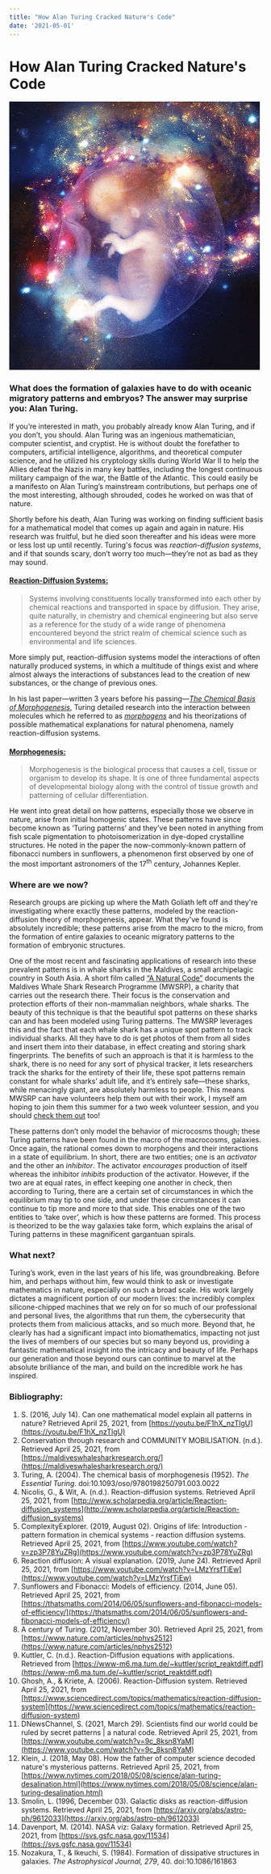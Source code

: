 ```yaml
---
title: "How Alan Turing Cracked Nature's Code"
date: '2021-05-01'
---
```


# How Alan Turing Cracked Nature's Code

![](public/images/articles/turing-patterns/cover.jpg)

### What does the formation of galaxies have to do with oceanic migratory patterns and embryos? The answer may surprise you: Alan Turing.

If you’re interested in math, you probably already know Alan Turing, and if you don’t, you should. Alan Turing was an ingenious mathematician, computer scientist, and cryptist. He is without doubt the forefather to computers, artificial intelligence, algorithms, and theoretical computer science, and he utilized his cryptology skills during World War II to help the Allies defeat the Nazis in many key battles, including the longest continuous military campaign of the war, the Battle of the Atlantic. This could easily be a manifesto on Alan Turing’s mainstream contributions, but perhaps one of the most interesting, although shrouded, codes he worked on was that of nature.

Shortly before his death, Alan Turing was working on finding sufficient basis for a mathematical model that comes up again and again in nature. His research was fruitful, but he died soon thereafter and his ideas were more or less lost up until recently. Turing's focus was _reaction-diffusion systems_, and if that sounds scary, don’t worry too much—they’re not as bad as they may sound.


#### <span style="text-decoration:underline;">Reaction-Diffusion Systems:</span>

  >Systems involving constituents locally transformed into each other by chemical reactions and transported in space by diffusion. They arise, quite naturally, in chemistry and chemical engineering but also serve as a reference for the study of a wide range of phenomena encountered beyond the strict realm of chemical science such as environmental and life sciences.

More simply put, reaction-diffusion systems model the interactions of often naturally produced systems, in which a multitude of things exist and where almost always the interactions of substances lead to the creation of new substances, or the change of previous ones.

In his last paper—written 3 years before his passing—_[The Chemical Basis of Morphogenesis](https://www.dna.caltech.edu/courses/cs191/paperscs191/turing.pdf)_, Turing detailed research into the interaction between molecules which he referred to as _[morphogens](https://www.sciencedirect.com/topics/biochemistry-genetics-and-molecular-biology/morphogen)_ and his theorizations of possible mathematical explanations for natural phenomena, namely reaction-diffusion systems.

#### <span style="text-decoration:underline;">Morphogenesis:</span>

  >Morphogenesis is the biological process that causes a cell, tissue or organism to develop its shape. It is one of three fundamental aspects of developmental biology along with the control of tissue growth and patterning of cellular differentiation.

He went into great detail on how patterns, especially those we observe in nature, arise from initial homogenic states. These patterns have since become known as ‘Turing patterns’ and they’ve been noted in anything from fish scale pigmentation to photoisomerization in dye-doped crystalline structures. He noted in the paper the now-commonly-known pattern of fibonacci numbers in sunflowers, a phenomenon first observed by one of the most important astronomers of the 17<sup>th</sup> century, Johannes Kepler.


### Where are we now?

Research groups are picking up where the Math Goliath left off and they're investigating where exactly these patterns, modeled by the reaction-diffusion theory of morphogenesis, appear. What they've found is absolutely incredible; these patterns arise from the macro to the micro, from the formation of entire galaxies to oceanic migratory patterns to the formation of embryonic structures.

One of the most recent and fascinating applications of research into these prevalent patterns is in whale sharks in the Maldives, a small archipelagic country in South Asia. A short film called [“A Natural Code”](https://www.youtube.com/watch?v=9c_8ksn8YaM) documents the Maldives Whale Shark Research Programme (MWSRP), a charity that carries out the research there. Their focus is the conservation and protection efforts of their non-mammalian neighbors, whale sharks.  The beauty of this technique is that the beautiful spot patterns on these sharks can and has been modeled using Turing patterns. The MWSRP leverages this and the fact that each whale shark has a unique spot pattern to track individual sharks. All they have to do is get photos of them from all sides and insert them into their database, in effect creating and storing shark fingerprints. The benefits of such an approach is that it is harmless to the shark, there is no need for any sort of physical tracker, it lets researchers track the sharks for the entirety of their life, these spot patterns remain constant for whale sharks’ adult life, and it’s entirely safe—these sharks, while menacingly giant, are absolutely harmless to people. This means MWSRP can have volunteers help them out with their work, I myself am hoping to join them this summer for a two week volunteer session, and you should [check them out](https://maldiveswhalesharkresearch.org/research/) too!

These patterns don’t only model the behavior of microcosms though; these Turing patterns have been found in the macro of the macrocosms, galaxies. Once again, the rational comes down to morphogens and their interactions in a state of equilibrium. In short, there are two entities; one is an _activator_ and the other an _inhibitor_. The activator _encourages_ production of itself whereas the inhibitor _inhibits_ production of the activator. However, if the two are at equal rates, in effect keeping one another in check, then according to Turing, there are a certain set of circumstances in which the equilibrium may tip to one side, and under these circumstances it can continue to tip more and more to that side. This enables one of the two entities to ‘take over’, which is how these patterns are formed. This process is theorized to be the way galaxies take form, which explains the arisal of Turing patterns in these magnificent gargantuan spirals.


### What next?

Turing’s work, even in the last years of his life, was groundbreaking. Before him, and perhaps without him, few would think to ask or investigate mathematics in nature, especially on such a broad scale. His work largely dictates a magnificent portion of our modern lives: the incredibly complex silicone-chipped machines that we rely on for so much of our professional and personal lives, the algorithms that run them, the cybersecurity that protects them from malicious attacks, and so much more. Beyond that, he clearly has had a significant impact into biomathematics, impacting not just the lives of members of our species but so many beyond us, providing a fantastic mathematical insight into the intricacy and beauty of life. Perhaps our generation and those beyond ours can continue to marvel at the absolute brilliance of the man, and build on the incredible work he has inspired.


###


### Bibliography:



1. S. (2016, July 14). Can one mathematical model explain all patterns in nature? Retrieved April 25, 2021, from [https://youtu.be/F1hX_nzTlgU](https://youtu.be/F1hX_nzTlgU)
1. Conservation through research and COMMUNITY MOBILISATION. (n.d.). Retrieved April 25, 2021, from [https://maldiveswhalesharkresearch.org/](https://maldiveswhalesharkresearch.org/)
2. Turing, A. (2004). The chemical basis of morphogenesis (1952). _The Essential Turing_. doi:10.1093/oso/9780198250791.003.0022
3. Nicolis, G., & Wit, A. (n.d.). Reaction-diffusion systems. Retrieved April 25, 2021, from [http://www.scholarpedia.org/article/Reaction-diffusion_systems](http://www.scholarpedia.org/article/Reaction-diffusion_systems)
4. ComplexityExplorer. (2019, August 02). Origins of life: Introduction - pattern formation in chemical systems - reaction diffusion systems. Retrieved April 25, 2021, from [https://www.youtube.com/watch?v=zp3P78YuZRg](https://www.youtube.com/watch?v=zp3P78YuZRg)
5. Reaction diffusion: A visual explanation. (2019, June 24). Retrieved April 25, 2021, from [https://www.youtube.com/watch?v=LMzYrsfTiEw](https://www.youtube.com/watch?v=LMzYrsfTiEw)
6. Sunflowers and Fibonacci: Models of efficiency. (2014, June 05). Retrieved April 25, 2021, from [https://thatsmaths.com/2014/06/05/sunflowers-and-fibonacci-models-of-efficiency/](https://thatsmaths.com/2014/06/05/sunflowers-and-fibonacci-models-of-efficiency/)
7. A century of Turing. (2012, November 30). Retrieved April 25, 2021, from [https://www.nature.com/articles/nphys2512](https://www.nature.com/articles/nphys2512)
8. Kuttler, C. (n.d.). Reaction-Diffusion equations with applications. Retrieved from [https://www-m6.ma.tum.de/~kuttler/script_reaktdiff.pdf](https://www-m6.ma.tum.de/~kuttler/script_reaktdiff.pdf)
9. Ghosh, A., & Kriete, A. (2006). Reaction-Diffusion system. Retrieved April 25, 2021, from [https://www.sciencedirect.com/topics/mathematics/reaction-diffusion-system](https://www.sciencedirect.com/topics/mathematics/reaction-diffusion-system)
10. DNewsChannel, S. (2021, March 29). Scientists find our world could be ruled by secret patterns | a natural code. Retrieved April 25, 2021, from [https://www.youtube.com/watch?v=9c_8ksn8YaM](https://www.youtube.com/watch?v=9c_8ksn8YaM)
11. Klein, J. (2018, May 08). How the father of computer science decoded nature's mysterious patterns. Retrieved April 25, 2021, from [https://www.nytimes.com/2018/05/08/science/alan-turing-desalination.html](https://www.nytimes.com/2018/05/08/science/alan-turing-desalination.html)
12. Smolin, L. (1996, December 03). Galactic disks as reaction-diffusion systems. Retrieved April 25, 2021, from [https://arxiv.org/abs/astro-ph/9612033](https://arxiv.org/abs/astro-ph/9612033)
13. Davenport, M. (2014). NASA viz: Galaxy formation. Retrieved April 25, 2021, from [https://svs.gsfc.nasa.gov/11534](https://svs.gsfc.nasa.gov/11534)
14. Nozakura, T., & Ikeuchi, S. (1984). Formation of dissipative structures in galaxies. _The Astrophysical Journal,_ _279_, 40. doi:10.1086/161863
